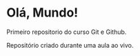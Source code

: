 # Olá, Mundo!
 Primeiro repositorio do curso Git e Github.

 Repositório criado durante uma aula ao vivo.
